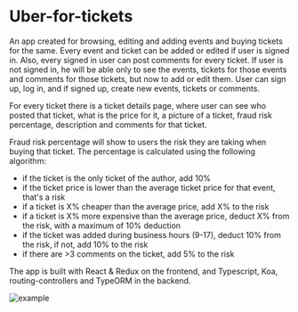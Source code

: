# Uber-for-tickets

An app created for browsing, editing and adding events and buying tickets for the same. Every event and ticket can be added or edited if user is signed in. Also, every signed in user can post comments for every ticket. If user is not signed in, he will be able only to see the events, tickets for those events and comments for those tickets, but now to add or edit them. 
User can sign up, log in, and if signed up, create new events, tickets or comments.

For every ticket there is a ticket details page, where user can see who posted that ticket, what is the price for it, a picture of a ticket, fraud risk percentage, description and comments for that ticket. 

Fraud risk percentage will show to users the risk they are taking when buying that ticket. The percentage is calculated using the following algorithm:
  - if the ticket is the only ticket of the author, add 10%
  - if the ticket price is lower than the average ticket price for that event, that's a risk
  - if a ticket is X% cheaper than the average price, add X% to the risk
  - if a ticket is X% more expensive than the average price, deduct X% from the risk, with a maximum of 10% deduction
  - if the ticket was added during business hours (9-17), deduct 10% from the risk, if not, add 10% to the risk
  - if there are >3 comments on the ticket, add 5% to the risk

The app is built with React & Redux on the frontend, and Typescript, Koa, routing-controllers and TypeORM in the backend.

![example](https://media.giphy.com/media/8YZtDR59HD2TxQQcer/giphy.gif)
